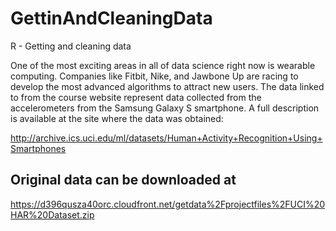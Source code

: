 # GettinAndCleaningData


R - Getting and cleaning data

One of the most exciting areas in all of data science right now is wearable computing. Companies like Fitbit, Nike, and Jawbone Up are racing to develop the most advanced algorithms to attract new users. The data linked to from the course website represent data collected from the accelerometers from the Samsung Galaxy S smartphone. A full description is available at the site where the data was obtained: 

http://archive.ics.uci.edu/ml/datasets/Human+Activity+Recognition+Using+Smartphones 

## Original data can be downloaded at 
https://d396qusza40orc.cloudfront.net/getdata%2Fprojectfiles%2FUCI%20HAR%20Dataset.zip 
